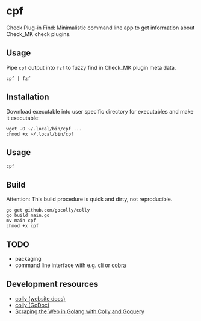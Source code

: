 # cpf

Check Plug-in Find: Minimalistic command line app to get information about Check_MK check plugins.

## Usage

Pipe `cpf` output into `fzf` to fuzzy find in Check_MK plugin meta data.

    cpf | fzf

## Installation

Download executable into user specific directory for executables and make it executable:

    wget -O ~/.local/bin/cpf ...
    chmod +x ~/.local/bin/cpf

## Usage

    cpf

## Build

Attention: This build procedure is quick and dirty, not reproducible.

    go get github.com/gocolly/colly
    go build main.go
    mv main cpf
    chmod +x cpf

## TODO

- packaging
- command line interface with e.g. [cli](https://github.com/urfave/cli) or [cobra](https://github.com/spf13/cobra)

## Development resources

- [colly (website docs)](http://go-colly.org/docs/)
- [colly (GoDoc)](https://godoc.org/github.com/gocolly/colly)
- [Scraping the Web in Golang with Colly and Goquery](https://benjamincongdon.me/blog/2018/03/01/Scraping-the-Web-in-Golang-with-Colly-and-Goquery/)
